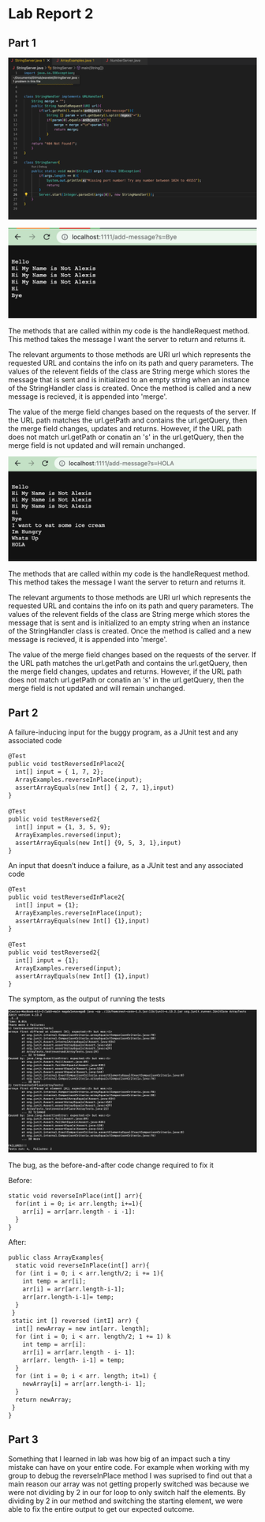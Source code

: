 # Lab Report 2

## Part 1
![Image](TheCode.png)


![Image](Running1.png)

The methods that are called within my code is the handleRequest method. This method takes the message I want the server to return and returns it.

The relevant arguments to those methods are URI url which represents the requested URL and contains the info on its path and query parameters. The values of the relevent fields of the class are String merge which stores the message that is sent and is initialized to an empty string when an instance of the StringHandler class is created. Once the method is called and a new message is recieved, it is appended into 'merge'.


The value of the merge field changes based on the requests of the server. If the URL path matches the url.getPath and contains the url.getQuery, then the merge field changes, updates and returns. However, if the URL path does not match url.getPath or conatin an 's' in the url.getQuery, then the merge field is not updated and will remain unchanged.


![Image](Running2.png)

The methods that are called within my code is the handleRequest method. This method takes the message I want the server to return and returns it.

The relevant arguments to those methods are URI url which represents the requested URL and contains the info on its path and query parameters. The values of the relevent fields of the class are String merge which stores the message that is sent and is initialized to an empty string when an instance of the StringHandler class is created. Once the method is called and a new message is recieved, it is appended into 'merge'.

The value of the merge field changes based on the requests of the server. If the URL path matches the url.getPath and contains the url.getQuery, then the merge field changes, updates and returns. However, if the URL path does not match url.getPath or conatin an 's' in the url.getQuery, then the merge field is not updated and will remain unchanged.


## Part 2

A failure-inducing input for the buggy program, as a JUnit test and any associated code
~~~
@Test
public void testReversedInPlace2{
  int[] input = { 1, 7, 2};
  ArrayExamples.reverseInPlace(input);
  assertArrayEquals(new Int[] { 2, 7, 1},input)
}

@Test
public void testReversed2{
  int[] input = {1, 3, 5, 9};
  ArrayExamples.reversed(input);
  assertArrayEquals(new Int[] {9, 5, 3, 1},input)
}
~~~

An input that doesn’t induce a failure, as a JUnit test and any associated code 
~~~
@Test
public void testReversedInPlace2{
  int[] input = {1};
  ArrayExamples.reverseInPlace(input);
  assertArrayEquals(new Int[] {1},input)
}

@Test
public void testReversed2{
  int[] input = {1};
  ArrayExamples.reversed(input);
  assertArrayEquals(new Int[] {1},input)
}
~~~

The symptom, as the output of running the tests

![Image](Failure.png)

The bug, as the before-and-after code change required to fix it 

Before:

~~~
static void reverseInPlace(int[] arr){
  for(int i = 0; i< arr.length; i+=1){
    arr[i] = arr[arr.length - i -1]:
  }
}
~~~

After:
~~~
public class ArrayExamples{
  static void reverseInPlace(int[] arr){
  for (int i = 0; i < arr.length/2; i += 1){
    int temp = arr[i];
    arr[i] = arr[arr.length-i-1];
    arr[arr.length-i-1]= temp;
  }
 }
 static int [] reversed (intI] arr) {
  int[] newArray = new int[arr. length];
  for (int i = 0; i < arr. length/2; 1 += 1) k
    int temp = arr[i]:
    arr[i] = arr[arr.length - i- 1]:
    arr[arr. length- i-1] = temp;
  }
  for (int i = 0; i < arr. length; it=1) {
    newArray[i] = arr[arr.length-i- 1];
  }
  return newArray;
 }
}
~~~

## Part 3

Something that I learned in lab was how big of an impact such a tiny mistake can have on your entire code. For example when working with my group to debug the reverseInPlace method I was suprised to find out that a main reason our array was not getting properly switched was because we were not dividing by 2 in our for loop to only switch half the elements. By dividing by 2 in our method and switching the starting element, we were able to fix the entire output to get our expected outcome.




